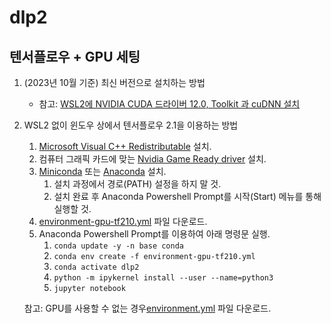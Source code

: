 # dlp2

## 텐서플로우 + GPU 세팅

1. (2023년 10월 기준) 최신 버전으로 설치하는 방법

    - 참고: [WSL2에 NVIDIA CUDA 드라이버 12.0, Toolkit 과 cuDNN 설치](./INSTALL.md)

1. WSL2 없이 윈도우 상에서 텐서플로우 2.1을 이용하는 방법
    1. [Microsoft Visual C++ Redistributable](https://docs.microsoft.com/en-US/cpp/windows/latest-supported-vc-redist?view=msvc-170) 설치.
    2. 컴퓨터 그래픽 카드에 맞는 [Nvidia Game Ready driver](https://www.nvidia.com/Download/index.aspx?lang=en-us#) 설치.
    3. [Miniconda](https://repo.anaconda.com/miniconda/Miniconda3-latest-Windows-x86_64.exe) 또는 
      [Anaconda](https://www.anaconda.com/products/distribution#Downloads) 설치.
        1. 설치 과정에서 경로(PATH) 설정을 하지 말 것.
        2. 설치 완료 후 Anaconda Powershell Prompt를 시작(Start) 메뉴를 통해 실행할 것.
    4. [environment-gpu-tf210.yml](https://github.com/codingalzi/dlp2/blob/master/environment-gpu-tf210.yml) 파일 다운로드.
    5. Anaconda Powershell Prompt를 이용하여 아래 명령문 실행.
        1. `conda update -y -n base conda`
        2. `conda env create -f environment-gpu-tf210.yml`
        3. `conda activate dlp2`
        4. `python -m ipykernel install --user --name=python3`
        5. `jupyter notebook`

    참고: GPU를 사용할 수 없는 경우[environment.yml](https://github.com/codingalzi/dlp2/blob/master/environment.yml) 파일 다운로드.
